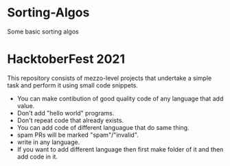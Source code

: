 # Sorting-Algos
Some basic sorting algos


# HacktoberFest 2021
This repository consists of mezzo-level projects that undertake a simple task and perform it using small code snippets.

* You can make contibution of good quality code of any language that add value.
* Don't add "hello world" programs.
* Don't repeat code that already exists.
* You can add code of different languague that do same thing.
* spam PRs will be marked "spam"/"invalid".
* write in any language.
* If you want to add different language then first make folder of it and then add code in it.
